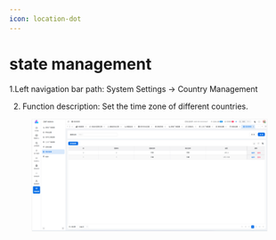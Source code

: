 ```yaml
---
icon: location-dot
---
```


# state management

1.Left navigation bar path: System Settings → Country Management

2. Function description: Set the time zone of different countries.

<figure><img src="../.gitbook/assets/image (266).png" alt=""><figcaption></figcaption></figure>
